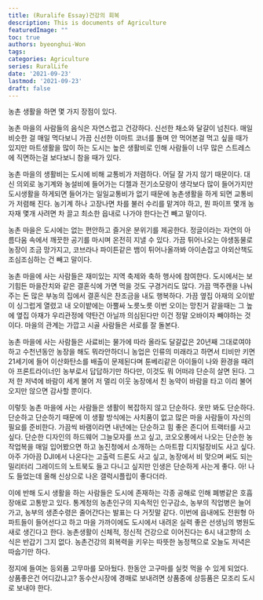 ```yaml
---
title: (Ruralife Essay)건강의 회복
description: This is documents of Agriculture
featuredImage: ""
toc: true
authors: byeonghui-Won
tags:
categories: Agriculture
series: RuralLife
date: '2021-09-23'
lastmod: '2021-09-23'
draft: false
---
```


농촌 생활을 하면 몇 가지 장점이 있다. 

농촌 마을의 사람들의 음식은 자연스럽고 건강하다. 신선한 채소와 달걀이 넘친다. 매일 비슷한 걸 매일 먹다보니 가끔 신선한 이마트 코너를 돌며 안 먹어본걸 먹고 싶을 때가 있지만 마트생활을 많이 하는 도시는 높은 생활비로 인해 사람들이 너무 많은 스트레스에 직면하는걸 보다보니 참을 때가 있다. 

농촌 마을의 생활비는 도시에 비해 교통비가 저렴하다. 어딜 잘 가지 않기 때문이다. 대신 의외로 농기계와 농설비에 들어가는 디젤과 전기소모량이 생각보다 많이 들어가지만 도시생활을 하게되면 들어가는 일일교통비가 없기 때문에 농촌생활을 하게 되면 교통비가 저렴해 진다. 농기계 하나 고장나면 차를 불러 수리를 맡겨야 하고, 뭔 파이프 몇개 농자재 몇개 사려면 차 끌고 최소한 읍내로 나가야 한다는건 빼고 말이다. 

농촌 마을은 도시에는 없는 편안하고 즐거운 분위기를 제공한다. 정글이라는 자연의 아름다움 속에서 깨끗한 공기를 마시며 온전히 지낼 수 있다. 가끔 튀어나오는 야생동물로 농장이 조금 망가지고, 코브라나 파이튼같은 뱀이 튀어나올까봐 아이손잡고 야외산책도 조심조심하는 건 빼고 말이다. 

농촌 마을에 사는 사람들은 재미있는 지역 축제와 축하 행사에 참여한다. 도시에서는 보기힘든 마을잔치와 같은 결혼식에 가면 먹을 것도 구경거리도 많다. 가끔 맥주캔을 나눠주는 돈 많은 부농의 집에서 결혼식은 찬조금을 내도 행복하다. 가끔 옆집 아재의 오이밭이 싱그럽게 열렸고 내 오이밭에는 아뿔싸 노릇노릇 이번 오이는 망친거 같을때는 그 높에 옆집 아재가 우리관정에 약탄건 아닐까 의심된다만 이건 정말 오바이자 빼야하는 것이다. 마을의 관계는 가깝고 시골 사람들은 서로를 잘 돌본다. 

농촌 마을에 사는 사람들은 사료비는 물가에 따라 올라도 달걀값은 20년째 그대로여야하고 수천년동안 농장을 해도 뭐라안하더니 농업은 인류의 미래라고 하면서 티비만 키면 21세기에 들어 이산화탄소를 배출이 문제된다며 툰베리같은 아이들이 나와 환경을 때려아 프론트라이너인 농부로서 답답하기만 하다만, 이것도 뭐 어떠랴 단순히 살면 된다. 그저 한 저녁에 바람이 세게 불어 저 멀리 이웃 농장에서 친 농약이 바람을 타고 이리 불어오지만 않으면 감사할 뿐이다. 

이렇듯 농촌 마을에 사는 사람들은 생활이 복잡하지 않고 단순하다. 옷만 봐도 단순하다. 단순하고 단순하기 때문에 이 생활 방식에는 사치품이 없고 많은 마을 사람들이 자신의 필요를 준비한다. 가끔씩 바램이라면 내년에는 단순하고 힘 좋은 존디어 트랙터를 사고 싶다. 단순한 디자인의 하드웨어 그늘모자를 쓰고 싶고, 코오오롱에서 나오는 단순한 농작업복을 매일 입어봤으면 하고 농진청에서 소개하는 스마트팜 디지털장비도 사고 싶다. 아주 가아끔 DJI에서 나온다는 고출력 드론도 사고 싶고, 농장에서 비 맞으며 써도 되는 밀리터리 그레이드의 노트북도 들고 다니고 싶지만 인생은 단순하게 사는게 좋다. 아! 나도 들었는데 올해 신상으로 나온 갤럭시플립이 좋다더라.

이에 반해 도시 생활을 하는 사람들은 도시에 존재하는 각종 공해로 인해 폐병같은 호흡장애로 고통받고 있다. 통계청의 농촌인구의 지속적인 인구감소, 농부의 직업병은 늘어가고, 농부의 생존수령은 줄어간다는 발표는 다 거짓말 같다. 이번에 읍내에도 전원형 아파트들이 들어선다고 하고 마을 가까이에도 도시에서 내려온 실력 좋은 선생님의 병원도 새로 생긴다고 한다. 농촌생활이 신체적, 정신적 건강으로 이어진다는 6시 내고향의 소식은 반갑기 그지 없다. 농촌건강의 회복력을 키우는 따뜻한 농정책으로 오늘도 저녁은 따숩기만 하다.

정지에 들여논 등외품 고무마를 모아뒀다. 한동안 고구마를 실컷 먹을 수 있게 되었다. 상품좋은건 어디갔냐고? 동수산시장에 경매로 보내려면 상품중에 상등품은 모조리 도시로 보내야 한다. 
